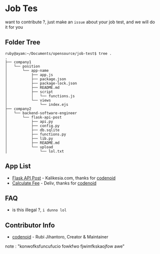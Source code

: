 # Job Tes

want to contribute ?, just make an `issue` about your job test, and we will do it for you

## Folder Tree

```
ruby@ayam:~/Documents/opensource/job-test$ tree .
.
├── company1
│   └── position
│       └── app-name
│           ├── app.js
│           ├── package.json
│           ├── package-lock.json
│           ├── README.md
│           ├── script
│           │   └── functions.js
│           └── views
│               └── index.ejs
├── company2
│   └── backend-software-engineer
│       └── flask-api-post
│           ├── api.py
│           ├── config.py
│           ├── db.sqlite
│           ├── functions.py
│           ├── lib.py
│           ├── README.md
│           └── upload
│               └── lol.txt
```

## App List

* [Flask API Post](https://github.com/codenoid/job-test/tree/kalikesia-flask-post) - Kalikesia.com, thanks for [codenoid](https://github.com/codenoid)
* [Calculate Fee](https://github.com/codenoid/job-test/tree/madeliv) - Deliv, thanks for [codenoid](https://github.com/codenoid)

## FAQ

* is this illegal ?, `i dunno lol`

## Contributor Info

* [codenoid](https://github.com/codenoid) - Rubi Jihantoro, Creator & Maintainer

note : "konwofksfuncufucio fowkfwo fjwimfkskaojfow awe"